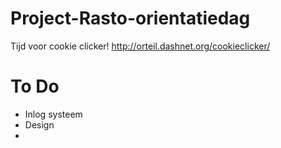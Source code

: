 Project-Rasto-orientatiedag
===========================
Tijd voor cookie clicker!
http://orteil.dashnet.org/cookieclicker/

To Do
===========================
- Inlog systeem
- Design
- 

